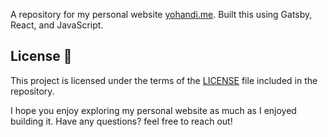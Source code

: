 A repository for my personal website [yohandi.me](yohandi.me). Built this using Gatsby, React, and JavaScript.

## License 📄

This project is licensed under the terms of the [LICENSE](LICENSE) file included in the repository.

I hope you enjoy exploring my personal website as much as I enjoyed building it. Have any questions? feel free to reach out!
